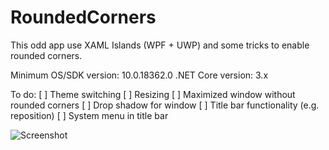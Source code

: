 # RoundedCorners
This odd app use XAML Islands (WPF + UWP) and some tricks to enable rounded corners. 

Minimum OS/SDK version: 10.0.18362.0
.NET Core version: 3.x

To do:
[ ] Theme switching
[ ] Resizing
[ ] Maximized window without rounded corners
[ ] Drop shadow for window
[ ] Title bar functionality (e.g. reposition)
[ ] System menu in title bar

![Screenshot](https://pbs.twimg.com/media/ETA7cYKXkAIpqxt?format=png&name=small)
